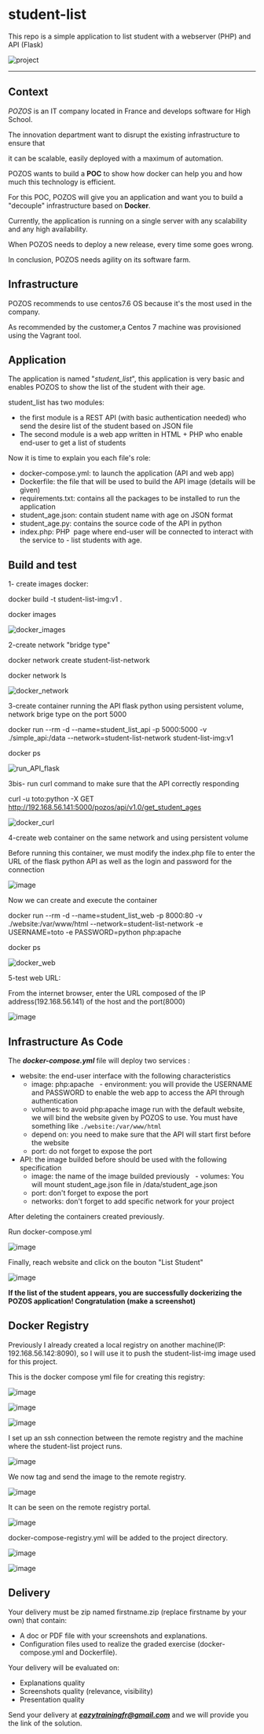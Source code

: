# student-list 
This repo is a simple application to list student with a webserver (PHP) and API (Flask)

![project](https://user-images.githubusercontent.com/18481009/84582395-ba230b00-adeb-11ea-9453-22ed1be7e268.jpg)


------------


## Context


*POZOS*  is an IT company located in France and develops software for High School.

The innovation department want to disrupt the existing infrastructure to ensure that

it can be scalable, easily deployed with a maximum of automation.

POZOS wants to build a **POC** to show how docker can help you and how much this technology is efficient.

For this POC, POZOS will give you an application and want you to build a "decouple" infrastructure based on **Docker**.

Currently, the application is running on a single server with any scalability and any high availability.

When POZOS needs to deploy a new release, every time some goes wrong.

In conclusion, POZOS needs agility on its software farm.

## Infrastructure

POZOS recommends to use centos7.6 OS because it's the most used in the company.

As recommended by the customer,a Centos 7 machine was provisioned using the Vagrant tool.


## Application


The application is named "*student_list*", this application is very basic and enables POZOS to show the list of the student with their age.

student_list has two modules:

- the first module is a REST API (with basic authentication needed) who send the desire list of the student based on JSON file
- The second module is a web app written in HTML + PHP who enable end-user to get a list of students

Now it is time to explain you each file's role:

- docker-compose.yml: to launch the application (API and web app)
- Dockerfile: the file that will be used to build the API image (details will be given)
- requirements.txt: contains all the packages to be installed to run the application
- student_age.json: contain student name with age on JSON format
- student_age.py: contains the source code of the API in python
- index.php: PHP  page where end-user will be connected to interact with the service to - list students with age. 

## Build and test 

1- create images docker:

 docker build -t student-list-img:v1 .
 
 docker images
 
![docker_images](https://github.com/ravelonanosy/mini-projet-docker-03/assets/138290448/28bf0dcd-78d5-4e9f-8582-d26a5937dbe6)


2-create network "bridge type"

docker network create student-list-network

docker network ls


![docker_network](https://github.com/ravelonanosy/mini-projet-docker-03/assets/138290448/d090e255-9fc0-4c6d-865c-a716fae4767e)



3-create container running the API flask python using persistent volume, network brige type on the port 5000

docker run --rm -d --name=student_list_api -p 5000:5000 -v ./simple_api:/data --network=student-list-network student-list-img:v1

docker ps

![run_API_flask](https://github.com/ravelonanosy/mini-projet-docker-03/assets/138290448/d2dc6af1-58e9-4255-bab4-c09cdc779893)


3bis- run curl command to make sure that the API correctly responding

curl -u toto:python -X GET http://192.168.56.141:5000/pozos/api/v1.0/get_student_ages

![docker_curl](https://github.com/ravelonanosy/mini-projet-docker-03/assets/138290448/84338fe0-ce51-447a-8e9c-1612c7ea84ee)



4-create web container on the same network and using  persistent volume

Before running this container, we must modify the index.php file to enter the URL of the flask python API as well as the login and password for the connection

![image](https://github.com/ravelonanosy/mini-projet-docker-03/assets/138290448/a8e223aa-7100-4189-9634-0d6822497afc)


Now we can create and execute the container

docker run --rm -d --name=student_list_web -p 8000:80 -v ./website:/var/www/html --network=student-list-network -e USERNAME=toto -e PASSWORD=python php:apache

docker ps 

![docker_web](https://github.com/ravelonanosy/mini-projet-docker-03/assets/138290448/6ee52622-c959-4478-970e-b3f5caec2cbd)



5-test web URL:

From the internet browser, enter the URL composed of the IP address(192.168.56.141) of the host and the port(8000)

![image](https://github.com/ravelonanosy/mini-projet-docker-03/assets/138290448/e4884038-d2f1-4f90-b9b0-5fc733fead8c)





## Infrastructure As Code 


The ***docker-compose.yml*** file will deploy two services :

- website: the end-user interface with the following characteristics
   - image: php:apache
   - environment: you will provide the USERNAME and PASSWORD to enable the web app to access the API through authentication
   - volumes: to avoid php:apache image run with the default website, we will bind the website given by POZOS to use. You must have something like
`./website:/var/www/html`
   - depend on: you need to make sure that the API will start first before the website
   - port: do not forget to expose the port
- API: the image builded before should be used with the following specification
   - image: the name of the image builded previously
   - volumes: You will mount student_age.json file in /data/student_age.json
   - port: don't forget to expose the port
   - networks: don't forget to add specific network for your project

After deleting the containers created previously.

Run docker-compose.yml

![image](https://github.com/ravelonanosy/mini-projet-docker-03/assets/138290448/3a4c7c10-1b47-48b7-8a17-8e1bef6c6107)


Finally, reach website and click on the bouton "List Student"

![image](https://github.com/ravelonanosy/mini-projet-docker-02/assets/138290448/5a9168de-8928-422f-9988-7b827f30b41b)


**If the list of the student appears, you are successfully dockerizing the POZOS application! Congratulation (make a screenshot)**

## Docker Registry 

Previously I already created a local registry on another machine(IP: 192.168.56.142:8090), so I will use it to push the student-list-img image used for this project.

This is the docker compose yml file for creating this registry:

![image](https://github.com/ravelonanosy/mini-projet-docker-02/assets/138290448/22540fff-715e-45bd-99c5-9bd40bcc4fd7)

![image](https://github.com/ravelonanosy/mini-projet-docker-02/assets/138290448/16b95ae1-ea9d-4d1b-ab59-8d81baf0bb66)

![image](https://github.com/ravelonanosy/mini-projet-docker-02/assets/138290448/dc8d5519-eb4c-4592-b477-6658b6c1532c)

I set up an ssh connection between the remote registry and the machine where the student-list project runs.

![image](https://github.com/ravelonanosy/mini-projet-docker-02/assets/138290448/6fa780b0-b77f-44e3-90e5-18579bc9dc12)

We now tag and send the image to the remote registry.

![image](https://github.com/ravelonanosy/mini-projet-docker-02/assets/138290448/a91ee28f-d94c-4ee2-a913-f334894e90c4)

It can be seen on the remote registry portal.

![image](https://github.com/ravelonanosy/mini-projet-docker-02/assets/138290448/6b3c9261-a776-4cac-aa27-8bd44e0a37e0)

docker-compose-registry.yml will be added to the project directory.

![image](https://github.com/ravelonanosy/mini-projet-docker-02/assets/138290448/e794c3ea-75ac-4d3f-a48d-c00570668999)

![image](https://github.com/ravelonanosy/mini-projet-docker-02/assets/138290448/2bf587d8-ff95-4cb9-9df9-c1e68f38824d)


## Delivery 

Your delivery must be zip named firstname.zip (replace firstname by your own) that contain:

- A doc or PDF file with your screenshots and explanations.
- Configuration files used to realize the graded exercise (docker-compose.yml and Dockerfile).

Your delivery will be evaluated on:

- Explanations quality
- Screenshots quality (relevance, visibility)
- Presentation quality

Send your delivery at ***eazytrainingfr@gmail.com*** and we will provide you the link of the solution.
